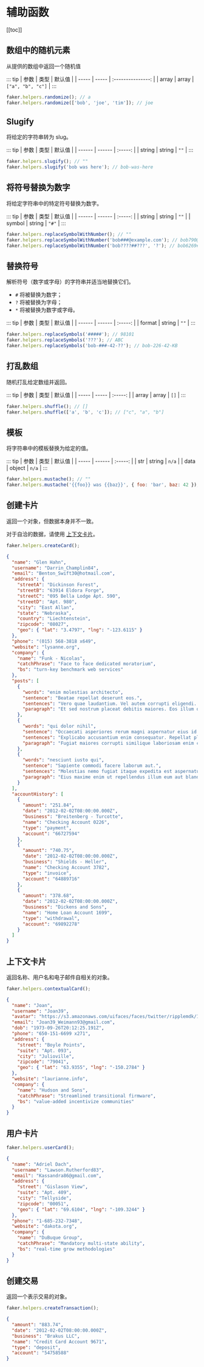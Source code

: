 # 辅助函数

[[toc]]

## 数组中的随机元素

从提供的数组中返回一个随机值

::: tip
| 参数 | 类型 | 默认值 |
| ----- | ----- | :---------------: |
| array | array | `["a", "b", "c"]` |
:::

```js
faker.helpers.randomize(); // a
faker.helpers.randomize(['bob', 'joe', 'tim']); // joe
```

## Slugify

将给定的字符串转为 slug。

::: tip
| 参数 | 类型 | 默认值 |
| ------ | ------ | :-----: |
| string | string | `""` |
:::

```js
faker.helpers.slugify(); // ""
faker.helpers.slugify('bob was here'); // bob-was-here
```

## 将符号替换为数字

将给定字符串中的特定符号替换为数字。

::: tip
| 参数 | 类型 | 默认值 |
| ------ | ------ | :-----: |
| string | string | `""` |
| symbol | string | `"#"` |
:::

```js
faker.helpers.replaceSymbolWithNumber(); // ""
faker.helpers.replaceSymbolWithNumber('bob###@example.com'); // bob790@example.com
faker.helpers.replaceSymbolWithNumber('bob????##???', '?'); // bob6269##849
```

## 替换符号

解析符号（数字或字母）的字符串并适当地替换它们。

- `#` 将被替换为数字；
- `?` 将被替换为字母；
- `*` 将被替换为数字或字母。

::: tip
| 参数 | 类型 | 默认值 |
| ------ | ------ | :-----: |
| format | string | `""` |
:::

```js
faker.helpers.replaceSymbols('#####'); // 98101
faker.helpers.replaceSymbols('???'); // ABC
faker.helpers.replaceSymbols('bob-###-42-??'); // bob-226-42-KB
```

## 打乱数组

随机打乱给定数组并返回。

::: tip
| 参数 | 类型 | 默认值 |
| ----- | ----- | :-----: |
| array | array | `[]` |
:::

```js
faker.helpers.shuffle(); // []
faker.helpers.shuffle(['a', 'b', 'c']); // ["c", "a", "b"]
```

## 模板

将字符串中的模板替换为给定的值。

::: tip
| 参数 | 类型 | 默认值 |
| ----- | ------ | :-----: |
| str | string | `n/a` |
| data | object | `n/a` |
:::

```js
faker.helpers.mustache(); // ""
faker.helpers.mustache('{{foo}} was {{baz}}', { foo: 'bar', baz: 42 }); // bar was 42
```

## 创建卡片

返回一个对象，但数据本身并不一致。

对于自洽的数据，请使用 [上下文卡片](/zh-cn/api/helpers.html#contextual-card)。

```js
faker.helpers.createCard();
```

```json
{
  "name": "Glen Hahn",
  "username": "Darrin_Champlin84",
  "email": "Benton_Swift30@hotmail.com",
  "address": {
    "streetA": "Dickinson Forest",
    "streetB": "63914 Eldora Forge",
    "streetC": "095 Bella Lodge Apt. 590",
    "streetD": "Apt. 980",
    "city": "East Allan",
    "state": "Nebraska",
    "country": "Liechtenstein",
    "zipcode": "08027",
    "geo": { "lat": "3.4797", "lng": "-123.6115" }
  },
  "phone": "(015) 568-3818 x649",
  "website": "lysanne.org",
  "company": {
    "name": "Funk - Nicolas",
    "catchPhrase": "Face to face dedicated moratorium",
    "bs": "turn-key benchmark web services"
  },
  "posts": [
    {
      "words": "enim molestias architecto",
      "sentence": "Beatae repellat deserunt eos.",
      "sentences": "Vero quae laudantium. Vel autem corrupti eligendi. Reiciendis itaque delectus deserunt ea error molestiae aperiam.",
      "paragraph": "Et sed nostrum placeat debitis maiores. Eos illum qui qui necessitatibus. Officiis a quisquam labore."
    },
    {
      "words": "qui dolor nihil",
      "sentence": "Occaecati asperiores rerum magni aspernatur eius id officiis.",
      "sentences": "Explicabo accusantium enim consequatur. Repellat placeat hic facere natus sint velit eligendi est distinctio.",
      "paragraph": "Fugiat maiores corrupti similique laboriosam enim culpa maiores velit. Distinctio consequatur illo commodi fuga quo repellendus. Nihil sequi dolor non. Nihil et blanditiis rerum cupiditate est et facilis aliquam."
    },
    {
      "words": "nesciunt iusto qui",
      "sentence": "Sapiente commodi facere laborum aut.",
      "sentences": "Molestias nemo fugiat itaque expedita est aspernatur praesentium explicabo repellat. Ea incidunt quia sint cupiditate saepe et tempora. Autem doloribus dolor eius omnis dolor. Eos laborum nesciunt iste rem placeat ut autem. Commodi error est non sapiente a.",
      "paragraph": "Eius maxime enim ut repellendus illum eum aut blanditiis. Quaerat qui omnis ab qui ipsum sint. Officiis iste neque ab qui dolor doloremque rerum quos sed."
    }
  ],
  "accountHistory": [
    {
      "amount": "251.84",
      "date": "2012-02-02T08:00:00.000Z",
      "business": "Breitenberg - Turcotte",
      "name": "Checking Account 0226",
      "type": "payment",
      "account": "66727594"
    },
    {
      "amount": "740.75",
      "date": "2012-02-02T08:00:00.000Z",
      "business": "Shields - Heller",
      "name": "Checking Account 3782",
      "type": "invoice",
      "account": "64889716"
    },
    {
      "amount": "378.68",
      "date": "2012-02-02T08:00:00.000Z",
      "business": "Dickens and Sons",
      "name": "Home Loan Account 1699",
      "type": "withdrawal",
      "account": "69892278"
    }
  ]
}
```

## 上下文卡片

返回名称、用户名和电子邮件自相关的对象。

```js
faker.helpers.contextualCard();
```

```json
{
  "name": "Joan",
  "username": "Joan39",
  "avatar": "https://s3.amazonaws.com/uifaces/faces/twitter/ripplemdk/128.jpg",
  "email": "Joan39_Weimann93@gmail.com",
  "dob": "1973-09-26T20:12:25.191Z",
  "phone": "650-151-6699 x271",
  "address": {
    "street": "Boyle Points",
    "suite": "Apt. 093",
    "city": "Julioville",
    "zipcode": "79041",
    "geo": { "lat": "63.9355", "lng": "-150.2784" }
  },
  "website": "laurianne.info",
  "company": {
    "name": "Hudson and Sons",
    "catchPhrase": "Streamlined transitional firmware",
    "bs": "value-added incentivize communities"
  }
}
```

## 用户卡片

```js
faker.helpers.userCard();
```

```json
{
  "name": "Adriel Dach",
  "username": "Lawson.Rutherford83",
  "email": "Kassandra86@gmail.com",
  "address": {
    "street": "Gislason View",
    "suite": "Apt. 409",
    "city": "Tellyside",
    "zipcode": "00051",
    "geo": { "lat": "69.6104", "lng": "-109.3244" }
  },
  "phone": "1-685-232-7348",
  "website": "dakota.org",
  "company": {
    "name": "DuBuque Group",
    "catchPhrase": "Mandatory multi-state ability",
    "bs": "real-time grow methodologies"
  }
}
```

## 创建交易

返回一个表示交易的对象。

```js
faker.helpers.createTransaction();
```

```json
{
  "amount": "883.74",
  "date": "2012-02-02T08:00:00.000Z",
  "business": "Brakus LLC",
  "name": "Credit Card Account 9671",
  "type": "deposit",
  "account": "54758588"
}
```
